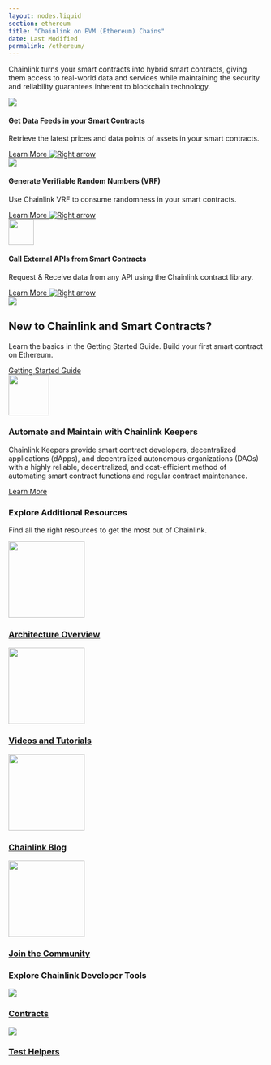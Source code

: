 ```yaml
---
layout: nodes.liquid
section: ethereum
title: "Chainlink on EVM (Ethereum) Chains"
date: Last Modified
permalink: /ethereum/
---
```


<div>
  <div class="markdown-body">
    <div class="cl-section-header">
      <p style="text-align:left;">
        Chainlink turns your smart contracts into hybrid smart contracts, giving them access to real-world data and services while maintaining the security and reliability guarantees inherent to blockchain technology.
      </p>
    </div>
    <div class="cl-featuredcard">
      <div>
        <div>
          <img
            src="https://uploads-ssl.webflow.com/5e444500cbc42eeb5198206f/5e7898724c71bddf6749df17_DeFi2.svg"
            class="cl-image-featured"
          />
          <h4>Get Data Feeds in your Smart Contracts</h4>
          <p>
            Retrieve the latest prices and data points of assets in your smart
            contracts.
          </p>
          <a href="/docs/using-chainlink-reference-contracts/">
            <div class="arrowed-text">
                Learn More
                <img class="cta-learnmore-arrow" src="/images/card-icons/navigation-arrow-right.svg" loading="lazy" alt="Right arrow">
            </div>
          </a>
        </div>
      </div>
      <div>
        <div>
          <img
            src="https://uploads-ssl.webflow.com/5e444500cbc42eeb5198206f/5e7898724c71bd62c149df16_Example.svg"
            class="cl-image-featured"
          />
          <h4>Generate Verifiable Random Numbers (VRF)</h4>
          <p>
            Use Chainlink VRF to consume randomness in your smart contracts.
          </p>
          <a href="/docs/chainlink-vrf/">
            <div class="arrowed-text">
                Learn More
                <img class="cta-learnmore-arrow" src="/images/card-icons/navigation-arrow-right.svg" loading="lazy" alt="Right arrow">
            </div>
          </a>
        </div>
      </div>
      <div>
        <div>
          <img
            src="https://uploads-ssl.webflow.com/5e444500cbc42eeb5198206f/5e7894ddbc6262c7a18da684_RequestSmall.svg"
            class="cl-image-featured"
            height="50"
          />
          <h4>Call External APIs from Smart Contracts</h4>
          <p>
            Request &amp; Receive data from any API using the Chainlink contract
            library.
          </p>
          <a href="/docs/request-and-receive-data/">
            <div class="arrowed-text">
                Learn More
                <img class="cta-learnmore-arrow" src="/images/card-icons/navigation-arrow-right.svg" loading="lazy" alt="Right arrow">
            </div>
          </a>
        </div>
      </div>
    </div>
    <div class="cl-featuredcard">
      <div class="cl-card-text">
        <div class="card-icon-wrapper">
          <img src="/images/card-icons/5f96ab4b4db522072b7ff30c_book-bookmark.svg" class="cl-image-featured"></img>
        </div>
        <h2>New to Chainlink and Smart Contracts?</h2>
        <p>
          Learn the basics in the Getting Started Guide. Build your first smart contract on Ethereum.
        </p>
        <a href="/docs/conceptual-overview/" class="cl-button--ghost">
          Getting Started Guide
        </a>
      </div>
    </div>
    <div class="cl-featuredcard">
      <div class="cl-card-text">
        <img
          src="/images/contract-devs/keeper/icon-keepers.svg"
          class="cl-image-featured"
          height="80" style="max-width:80px"
        />
        <h3>Automate and Maintain with Chainlink Keepers</h3>
        <p>
          Chainlink Keepers provide smart contract developers, decentralized applications (dApps), and decentralized autonomous organizations (DAOs) with a highly reliable, decentralized, and cost-efficient method of automating smart contract functions and regular contract maintenance.
        </p>
        <a href="/docs/chainlink-keepers/introduction/" class="cl-button--ghost">
          Learn More
        </a>
      </div>
    </div>
    <div class="cl-section">
      <div>
        <h3>Explore Additional Resources</h3>
        <p>Find all the right resources to get the most out of Chainlink.</p>
        <div class="cl-section-cards">
          <a class="cl-productcard" href="/docs/architecture-overview/" target="_blank">
            <div>
                <img
                  src="/images/card-icons/5f85d14b6782933bd5a70060_decentralized.svg"
                  width="150px"
                />
                <h3>Architecture Overview</h3>
            </div>
          </a>
          <a class="cl-productcard" href="/docs/other-tutorials/" target="_blank">
            <div>
                <img
                  src="/images/card-icons/5f75e7d3f8ef05758ce8c1f5_bulb.svg"
                  width="150px"
                />
                <h3>Videos and Tutorials</h3>
            </div>
          </a>
          <a class="cl-productcard" href="https://blog.chain.link/" target="_blank">
            <div>
                <img
                  src="/images/card-icons/61163fe987f45b67ab88bcfe_common-file-text-chainlink.svg"
                  width="150px"
                />
                <h3>Chainlink Blog</h3>
            </div>
          </a>
          <a class="cl-productcard" href="https://chain.link/community" target="_blank">
            <div>
                <img
                  src="/images/card-icons/5f75ccd99b524261854d093d_multiple-users-network.svg"
                  width="150px"
                />
                <h3>Join the Community</h3>
            </div>
          </a>
        </div>
      </div>
    </div>
    <div class="cl-section">
      <div>
        <h3>Explore Chainlink Developer Tools</h3>
        <div class="cl-section-cards">
          <a class="cl-productcard" href="https://www.npmjs.com/package/@chainlink/contracts" target="_blank">
            <div>
                <img
                  src="https://uploads-ssl.webflow.com/5e444500cbc42eeb5198206f/5e711675d22595473f1c0c20_Contract.svg"
                />
                <h3>Contracts</h3>
            </div>
          </a>
          <a class="cl-productcard" href="https://www.npmjs.com/package/@chainlink/test-helpers" target="_blank">
            <div>
                <img
                  src="https://uploads-ssl.webflow.com/5e444500cbc42eeb5198206f/5e7116765b27d4521f92bac6_Tester.svg"
                />
                <h3>Test Helpers</h3>
            </div>
          </a>
        </div>
      </div>
    </div>
  </div>
</div>
